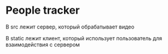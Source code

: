 # People tracker

В src лежит сервер, который обрабатывает видео

В static лежит клиент, который использует пользователь для взаимодействия с сервером
